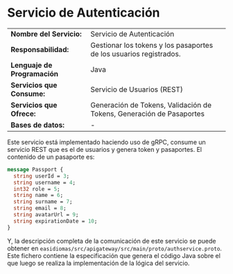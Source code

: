 # Servicio de Autenticación

|||
|-|-|
|**Nombre del Servicio:**|Servicio de Autenticación|
|**Responsabilidad:**|Gestionar los tokens y los pasaportes de los usuarios registrados.|
|**Lenguaje de Programación**|Java|
|**Servicios que Consume:**|Servicio de Usuarios (REST)|
|**Servicios que Ofrece:**|Generación de Tokens, Validación de Tokens, Generación de Pasaportes|
|**Bases de datos:**|-|

Este servicio está implementado haciendo uso de gRPC, consume un servicio REST que es el de usuarios y genera token y pasaportes. El contenido de un pasaporte es:

```proto
message Passport {
  string userId = 3;
  string username = 4;
  int32 role = 5;
  string name = 6;
  string surname = 7;
  string email = 8;
  string avatarUrl = 9;
  string expirationDate = 10;
}
```

Y, la descripción completa de la comunicación de este servicio se puede obtener en `easidiomas/src/apigateway/src/main/proto/authservice.proto`. Este fichero contiene la especificación que genera el código Java sobre el que luego se realiza la implementación de la lógica del servicio.